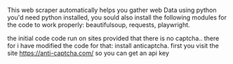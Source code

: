 This web scraper automatically helps you gather web Data using python
you'd need python installed, 
you sould also install the following modules for the code to work properly: beautifulsoup, requests, playwright.

the initial code code run on sites provided that there is no captcha.. there for i have modified the code for that:
install anticaptcha. first you visit the site https://anti-captcha.com/ so you can get an api key 
